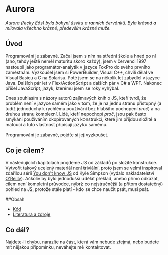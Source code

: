 # Aurora
_Aurora (řecky Éós) byla bohyní úsvitu a ranních červánků. Byla krásná a 
milovala všechno krásné, především krásné muže._

## Úvod
Programování je zábavné. Začal jsem s ním na střední škole a hned po ní (ano, 
tehdy ještě neměl maturitu skoro každý), jsem v červenci 1997 nastoupil jako 
programátor-analytik v jazyce FoxPro do svého prvního zaměstnání. Vyzkoušel jsem 
si PowerBuilder, Visual C++, chvíli dělal ve Visual Basicu a C na Solarisu. Poté
jsem se na několik let zabydlel v jazyce Java. Dalších pár let v
Flex/ActionScript a dalších pár v C# a WPF. Nakonec přišel JavaScript, jazyk,
kterému jsem se roky vyhýbal.

Dnes souhlasím s názory autorů zajímavých knih o JS, kteří tvrdí, že problém
není v jazyce samém jako v tom, že je na jednu stranu přístupný (a tudíž
jednoduchý k rychlému používání bez hlubšího pochopení _proč_) a na druhou
stranu komplexní. Lidé, kteří nepochopí _proč_, jsou pak často smýkáni
používáním okopírovaných konstrukcí, které jim přijdou složité a matoucí a tuto
vlastnost připisují jazyku samému.

Programování je zábavné, pojdťe si jej vyzkoušet.

## Co je cílem?
V následujících kapitolách projdeme JS od základů po složité konstrukce.
Vytvořit takový ucelený materiál není triviální, proto jsem se velmi
inspiroval zdařilou sérií
[You don't know JS](https://github.com/getify/You-Dont-Know-JS) od 
Kyle Simpson (vydalo nakladatelství
[O'Reilly](http://shop.oreilly.com/category/get/kyle-simpson-kit.do)).
Ačkoliv by bylo jednodušší udělat překlad, anebo přímo odkázat, cílem není
kompletní průvodce, nýbrž co nejstručnější (a přitom dostatečný) pohled na
JS, protože stále platí - kdo se chce naučit psát, musí psát.

##Obsah
* [Kód](01%20Code/Code.md)
* [Literatura a zdroje](Literature%20%26%20sources/Literature%20%26%20sources.md)

## Co dál?
Najdete-li chybu, narazíte na část, která vám nebude zřejmá, nebo budete mít 
nějakou připomínku, neváhejte mě kontaktovat.